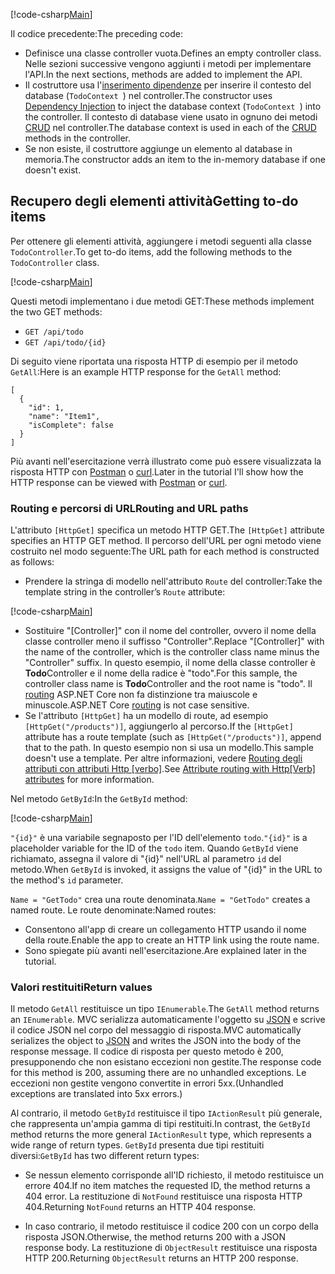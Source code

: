 [!code-csharp[Main](../../tutorials/first-web-api/sample/TodoApi/Controllers/TodoController2.cs?name=snippet_todo1)]

<span data-ttu-id="d15bd-101">Il codice precedente:</span><span class="sxs-lookup"><span data-stu-id="d15bd-101">The preceding code:</span></span>

* <span data-ttu-id="d15bd-102">Definisce una classe controller vuota.</span><span class="sxs-lookup"><span data-stu-id="d15bd-102">Defines an empty controller class.</span></span> <span data-ttu-id="d15bd-103">Nelle sezioni successive vengono aggiunti i metodi per implementare l'API.</span><span class="sxs-lookup"><span data-stu-id="d15bd-103">In the next sections, methods are added to implement the API.</span></span>
* <span data-ttu-id="d15bd-104">Il costruttore usa l'[inserimento dipendenze](xref:fundamentals/dependency-injection) per inserire il contesto del database (`TodoContext `) nel controller.</span><span class="sxs-lookup"><span data-stu-id="d15bd-104">The constructor uses [Dependency Injection](xref:fundamentals/dependency-injection) to inject the database context (`TodoContext `) into the controller.</span></span> <span data-ttu-id="d15bd-105">Il contesto di database viene usato in ognuno dei metodi [CRUD](https://wikipedia.org/wiki/Create,_read,_update_and_delete) nel controller.</span><span class="sxs-lookup"><span data-stu-id="d15bd-105">The database context is used in each of the [CRUD](https://wikipedia.org/wiki/Create,_read,_update_and_delete) methods in the controller.</span></span>
* <span data-ttu-id="d15bd-106">Se non esiste, il costruttore aggiunge un elemento al database in memoria.</span><span class="sxs-lookup"><span data-stu-id="d15bd-106">The constructor adds an item to the in-memory database if one doesn't exist.</span></span>

## <a name="getting-to-do-items"></a><span data-ttu-id="d15bd-107">Recupero degli elementi attività</span><span class="sxs-lookup"><span data-stu-id="d15bd-107">Getting to-do items</span></span>

<span data-ttu-id="d15bd-108">Per ottenere gli elementi attività, aggiungere i metodi seguenti alla classe `TodoController`.</span><span class="sxs-lookup"><span data-stu-id="d15bd-108">To get to-do items, add the following methods to the `TodoController` class.</span></span>

[!code-csharp[Main](../../tutorials/first-web-api/sample/TodoApi/Controllers/TodoController.cs?name=snippet_GetAll)]

<span data-ttu-id="d15bd-109">Questi metodi implementano i due metodi GET:</span><span class="sxs-lookup"><span data-stu-id="d15bd-109">These methods implement the two GET methods:</span></span>

* `GET /api/todo`
* `GET /api/todo/{id}`

<span data-ttu-id="d15bd-110">Di seguito viene riportata una risposta HTTP di esempio per il metodo `GetAll`:</span><span class="sxs-lookup"><span data-stu-id="d15bd-110">Here is an example HTTP response for the `GetAll` method:</span></span>

```
[
  {
    "id": 1,
    "name": "Item1",
    "isComplete": false
  }
]
   ```

<span data-ttu-id="d15bd-111">Più avanti nell'esercitazione verrà illustrato come può essere visualizzata la risposta HTTP con [Postman](https://www.getpostman.com/) o [curl](https://developer.apple.com/legacy/library/documentation/Darwin/Reference/ManPages/man1/curl.1.html).</span><span class="sxs-lookup"><span data-stu-id="d15bd-111">Later in the tutorial I'll show how the HTTP response can be viewed with [Postman](https://www.getpostman.com/) or [curl](https://developer.apple.com/legacy/library/documentation/Darwin/Reference/ManPages/man1/curl.1.html).</span></span>

### <a name="routing-and-url-paths"></a><span data-ttu-id="d15bd-112">Routing e percorsi di URL</span><span class="sxs-lookup"><span data-stu-id="d15bd-112">Routing and URL paths</span></span>

<span data-ttu-id="d15bd-113">L'attributo `[HttpGet]` specifica un metodo HTTP GET.</span><span class="sxs-lookup"><span data-stu-id="d15bd-113">The `[HttpGet]` attribute specifies an HTTP GET method.</span></span> <span data-ttu-id="d15bd-114">Il percorso dell'URL per ogni metodo viene costruito nel modo seguente:</span><span class="sxs-lookup"><span data-stu-id="d15bd-114">The URL path for each method is constructed as follows:</span></span>

* <span data-ttu-id="d15bd-115">Prendere la stringa di modello nell'attributo `Route` del controller:</span><span class="sxs-lookup"><span data-stu-id="d15bd-115">Take the template string in the controller’s `Route` attribute:</span></span>

[!code-csharp[Main](../../tutorials/first-web-api/sample/TodoApi/Controllers/TodoController.cs?name=TodoController&highlight=3)]

* <span data-ttu-id="d15bd-116">Sostituire "[Controller]" con il nome del controller, ovvero il nome della classe controller meno il suffisso "Controller".</span><span class="sxs-lookup"><span data-stu-id="d15bd-116">Replace "[Controller]" with the name of the controller, which is the controller class name minus the "Controller" suffix.</span></span> <span data-ttu-id="d15bd-117">In questo esempio, il nome della classe controller è **Todo**Controller e il nome della radice è "todo".</span><span class="sxs-lookup"><span data-stu-id="d15bd-117">For this sample, the controller class name is **Todo**Controller and the root name is "todo".</span></span> <span data-ttu-id="d15bd-118">Il [routing](xref:mvc/controllers/routing) ASP.NET Core non fa distinzione tra maiuscole e minuscole.</span><span class="sxs-lookup"><span data-stu-id="d15bd-118">ASP.NET Core [routing](xref:mvc/controllers/routing) is not case sensitive.</span></span>
* <span data-ttu-id="d15bd-119">Se l'attributo `[HttpGet]` ha un modello di route, ad esempio `[HttpGet("/products")]`, aggiungerlo al percorso.</span><span class="sxs-lookup"><span data-stu-id="d15bd-119">If the `[HttpGet]` attribute has a route template (such as `[HttpGet("/products")]`, append that to the path.</span></span> <span data-ttu-id="d15bd-120">In questo esempio non si usa un modello.</span><span class="sxs-lookup"><span data-stu-id="d15bd-120">This sample doesn't use a template.</span></span> <span data-ttu-id="d15bd-121">Per altre informazioni, vedere [Routing degli attributi con attributi Http [verbo]](xref:mvc/controllers/routing#attribute-routing-with-httpverb-attributes).</span><span class="sxs-lookup"><span data-stu-id="d15bd-121">See [Attribute routing with Http[Verb] attributes](xref:mvc/controllers/routing#attribute-routing-with-httpverb-attributes) for more information.</span></span>

<span data-ttu-id="d15bd-122">Nel metodo `GetById`:</span><span class="sxs-lookup"><span data-stu-id="d15bd-122">In the `GetById` method:</span></span>

[!code-csharp[Main](../../tutorials/first-web-api/sample/TodoApi/Controllers/TodoController.cs?name=snippet_GetByID&highlight=1-2)]

<span data-ttu-id="d15bd-123">`"{id}"` è una variabile segnaposto per l'ID dell'elemento `todo`.</span><span class="sxs-lookup"><span data-stu-id="d15bd-123">`"{id}"` is a placeholder variable for the ID of the `todo` item.</span></span> <span data-ttu-id="d15bd-124">Quando `GetById` viene richiamato, assegna il valore di "{id}" nell'URL al parametro `id` del metodo.</span><span class="sxs-lookup"><span data-stu-id="d15bd-124">When `GetById` is invoked, it assigns the value of "{id}" in the URL to the method's `id` parameter.</span></span>

<span data-ttu-id="d15bd-125">`Name = "GetTodo"` crea una route denominata.</span><span class="sxs-lookup"><span data-stu-id="d15bd-125">`Name = "GetTodo"` creates a named route.</span></span> <span data-ttu-id="d15bd-126">Le route denominate:</span><span class="sxs-lookup"><span data-stu-id="d15bd-126">Named routes:</span></span>

* <span data-ttu-id="d15bd-127">Consentono all'app di creare un collegamento HTTP usando il nome della route.</span><span class="sxs-lookup"><span data-stu-id="d15bd-127">Enable the app to create an HTTP link using the route name.</span></span>
* <span data-ttu-id="d15bd-128">Sono spiegate più avanti nell'esercitazione.</span><span class="sxs-lookup"><span data-stu-id="d15bd-128">Are explained later in the tutorial.</span></span>

### <a name="return-values"></a><span data-ttu-id="d15bd-129">Valori restituiti</span><span class="sxs-lookup"><span data-stu-id="d15bd-129">Return values</span></span>

<span data-ttu-id="d15bd-130">Il metodo `GetAll` restituisce un tipo `IEnumerable`.</span><span class="sxs-lookup"><span data-stu-id="d15bd-130">The `GetAll` method returns an `IEnumerable`.</span></span> <span data-ttu-id="d15bd-131">MVC serializza automaticamente l'oggetto su [JSON](http://www.json.org/) e scrive il codice JSON nel corpo del messaggio di risposta.</span><span class="sxs-lookup"><span data-stu-id="d15bd-131">MVC automatically serializes the object to [JSON](http://www.json.org/) and writes the JSON into the body of the response message.</span></span> <span data-ttu-id="d15bd-132">Il codice di risposta per questo metodo è 200, presupponendo che non esistano eccezioni non gestite.</span><span class="sxs-lookup"><span data-stu-id="d15bd-132">The response code for this method is 200, assuming there are no unhandled exceptions.</span></span> <span data-ttu-id="d15bd-133">Le eccezioni non gestite vengono convertite in errori 5xx.</span><span class="sxs-lookup"><span data-stu-id="d15bd-133">(Unhandled exceptions are translated into 5xx errors.)</span></span>

<span data-ttu-id="d15bd-134">Al contrario, il metodo `GetById` restituisce il tipo `IActionResult` più generale, che rappresenta un'ampia gamma di tipi restituiti.</span><span class="sxs-lookup"><span data-stu-id="d15bd-134">In contrast, the `GetById` method returns the more general `IActionResult` type, which represents a wide range of return types.</span></span> <span data-ttu-id="d15bd-135">`GetById` presenta due tipi restituiti diversi:</span><span class="sxs-lookup"><span data-stu-id="d15bd-135">`GetById` has two different return types:</span></span>

* <span data-ttu-id="d15bd-136">Se nessun elemento corrisponde all'ID richiesto, il metodo restituisce un errore 404.</span><span class="sxs-lookup"><span data-stu-id="d15bd-136">If no item matches the requested ID, the method returns a 404 error.</span></span> <span data-ttu-id="d15bd-137">La restituzione di `NotFound` restituisce una risposta HTTP 404.</span><span class="sxs-lookup"><span data-stu-id="d15bd-137">Returning `NotFound` returns an HTTP 404 response.</span></span>

* <span data-ttu-id="d15bd-138">In caso contrario, il metodo restituisce il codice 200 con un corpo della risposta JSON.</span><span class="sxs-lookup"><span data-stu-id="d15bd-138">Otherwise, the method returns 200 with a JSON response body.</span></span> <span data-ttu-id="d15bd-139">La restituzione di `ObjectResult` restituisce una risposta HTTP 200.</span><span class="sxs-lookup"><span data-stu-id="d15bd-139">Returning `ObjectResult` returns an HTTP 200 response.</span></span>
